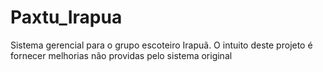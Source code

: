 # Paxtu_Irapua
Sistema gerencial para o grupo escoteiro Irapuã. O intuito deste projeto é fornecer melhorias não providas pelo sistema original
